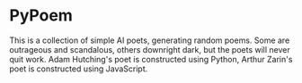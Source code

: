 # PyPoem
This is a collection of simple AI poets, generating random poems. Some are outrageous and scandalous, others downright dark, but the poets will never quit work. Adam Hutching's poet is constructed using Python, Arthur Zarin's poet is constructed using JavaScript.
